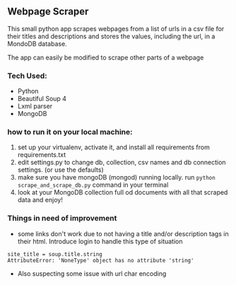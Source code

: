 ## Webpage Scraper

This small python app scrapes webpages from a list of urls in a csv file for their titles and descriptions and stores the values, including the url, in a MondoDB database.

The app can easily be modified to scrape other parts of a webpage

### Tech Used:
* Python
* Beautiful Soup 4
* Lxml parser
* MongoDB

### how to run it on your local machine:
1. set up your virtualenv, activate it, and install all requirements from requirements.txt
2. edit settings.py to change db, collection, csv names and db connection settings. (or use the defaults)
3. make sure you have mongoDB (mongod) running locally. run `python scrape_and_scrape_db.py` command in your terminal
4. look at your MongoDB collection full od documents with all that scraped data and enjoy!

### Things in need of improvement
* some links don't work due to not having a title and/or description tags in their html. Introduce login to handle this type of situation
```
site_title = soup.title.string
AttributeError: 'NoneType' object has no attribute 'string'
```
* Also suspecting some issue with url char encoding
